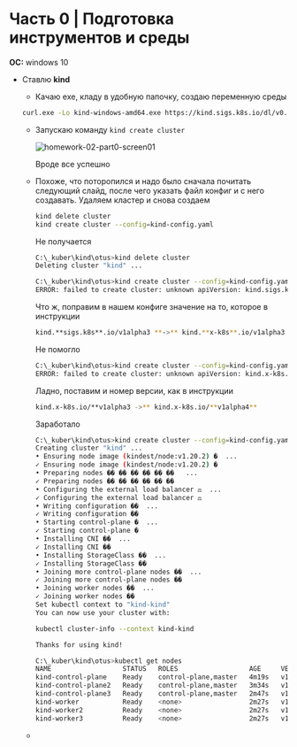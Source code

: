 # Часть 0 | Подготовка инструментов и среды

**ОС:** windows 10

- Ставлю **kind**
    - Качаю exe, кладу в удобную папочку, создаю переменную среды

    ```bash
    curl.exe -Lo kind-windows-amd64.exe https://kind.sigs.k8s.io/dl/v0.10.0/kind-windows-amd64
    ```

    - Запускаю команду `kind create cluster`

        ![homework-02-part0-screen01](https://user-images.githubusercontent.com/14264908/114895995-a041c280-9e18-11eb-9584-ddfb57ed3d35.png)

        Вроде все успешно

    - Похоже, что поторопился и надо было сначала почитать следующий слайд, после чего  указать файл конфиг и с него создавать. Удаляем кластер и снова создаем

        ```bash
        kind delete cluster
        kind create cluster --config=kind-config.yaml
        ```

        Не получается

        ```bash
        C:\_kuber\kind\otus>kind delete cluster
        Deleting cluster "kind" ...

        C:\_kuber\kind\otus>kind create cluster --config=kind-config.yaml
        ERROR: failed to create cluster: unknown apiVersion: kind.sigs.k8s.io/v1alpha3
        ```

        Что ж, поправим в нашем конфиге значение на то, которое в инструкции

        ```bash
        kind.**sigs.k8s**.io/v1alpha3 **->** kind.**x-k8s**.io/v1alpha3
        ```

        Не помогло

        ```bash
        C:\_kuber\kind\otus>kind create cluster --config=kind-config.yaml
        ERROR: failed to create cluster: unknown apiVersion: kind.x-k8s.io/v1alpha3
        ```

        Ладно, поставим и номер версии, как в инструкции

        ```bash
        kind.x-k8s.io/**v1alpha3 ->** kind.x-k8s.io/**v1alpha4**
        ```

        Заработало

        ```bash
        C:\_kuber\kind\otus>kind create cluster --config=kind-config.yaml
        Creating cluster "kind" ...
        • Ensuring node image (kindest/node:v1.20.2) �  ...
        ✓ Ensuring node image (kindest/node:v1.20.2) �
        • Preparing nodes �� �� �� �� �� ��   ...
        ✓ Preparing nodes �� �� �� �� �� ��
        • Configuring the external load balancer ⚖️  ...
        ✓ Configuring the external load balancer ⚖️
        • Writing configuration ��  ...
        ✓ Writing configuration ��
        • Starting control-plane �️  ...
        ✓ Starting control-plane �️
        • Installing CNI ��  ...
        ✓ Installing CNI ��
        • Installing StorageClass ��  ...
        ✓ Installing StorageClass ��
        • Joining more control-plane nodes ��  ...
        ✓ Joining more control-plane nodes ��
        • Joining worker nodes ��  ...
        ✓ Joining worker nodes ��
        Set kubectl context to "kind-kind"
        You can now use your cluster with:

        kubectl cluster-info --context kind-kind

        Thanks for using kind!
        ```

        ```bash
        C:\_kuber\kind\otus>kubectl get nodes
        NAME                  STATUS   ROLES                  AGE     VERSION
        kind-control-plane    Ready    control-plane,master   4m19s   v1.20.2
        kind-control-plane2   Ready    control-plane,master   3m34s   v1.20.2
        kind-control-plane3   Ready    control-plane,master   2m47s   v1.20.2
        kind-worker           Ready    <none>                 2m27s   v1.20.2
        kind-worker2          Ready    <none>                 2m27s   v1.20.2
        kind-worker3          Ready    <none>                 2m27s   v1.20.2
        ```

    -
